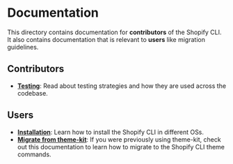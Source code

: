 # Documentation

This directory contains documentation for **contributors** of the Shopify CLI.
It also contains documentation that is relevant to **users** like migration guidelines.

## Contributors

- [**Testing**](contributors/testing.md): Read about testing strategies and how they are used across the codebase.

## Users

- [**Installation**](users/installation.md): Learn how to install the Shopify CLI in different OSs.
- [**Migrate from theme-kit**](users/migrate-from-themekit.md): If you were previously using theme-kit, check out this documentation to learn how to migrate to the Shopify CLI theme commands.
